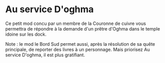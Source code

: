 # Au service D'oghma
Ce petit mod concu par un membre de la Couronne de cuivre vous permettra de répondre à la demande d'un prêtre d'Oghma dans le temple idoine sur les dock.

Note : le mod le Bord Sud permet aussi, après la résolution de sa quête principale, de reporter des livres à un personnage. Mais priorisez Au service D'oghma, il est plus gratifiant.
